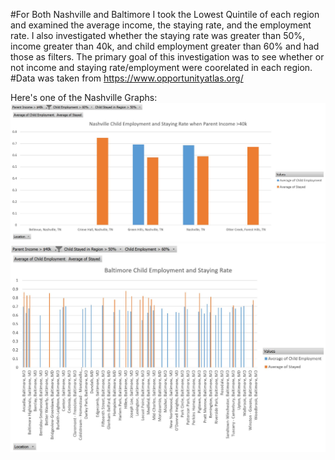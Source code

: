 #For Both Nashville and Baltimore I took the Lowest Quintile of each region and examined the average income, the staying rate, and the employment rate. I also investigated whether the staying rate was greater than 50%, income greater than 40k, and child employment greater than 60% and had those as filters. The primary goal of this investigation was to see whether or not income and staying rate/employment were coorelated in each region.
#Data was taken from https://www.opportunityatlas.org/

Here's one of the Nashville Graphs:
![Alt Text](https://github.com/danielhong3/comparing-baltimore-nashville-child-staying-rate-and-income/blob/master/NashvilleIncomeStayEmployment.JPG)
![Alt Text](https://github.com/danielhong3/comparing-baltimore-nashville-child-staying-rate-and-income/blob/master/BaltimoreStayEmployment.JPG)
